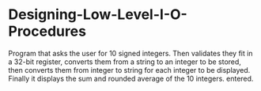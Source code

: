 # Designing-Low-Level-I-O-Procedures
Program that asks the user for 10 signed integers. Then validates they fit in a 32-bit register, converts them from a string to an integer to be stored, then converts them from integer to string for each integer to be displayed. Finally it displays the sum and rounded average of the 10 integers. entered.
